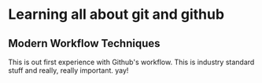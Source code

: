 # Learning all about git and github

## Modern Workflow Techniques

This is out first experience with Github's workflow. This is industry standard stuff and really, really important. yay!